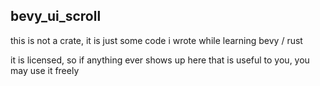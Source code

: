 ## bevy_ui_scroll

this is not a crate, it is just some code i wrote while learning bevy / rust

it is licensed, so if anything ever shows up here that is useful to you, you may use it freely